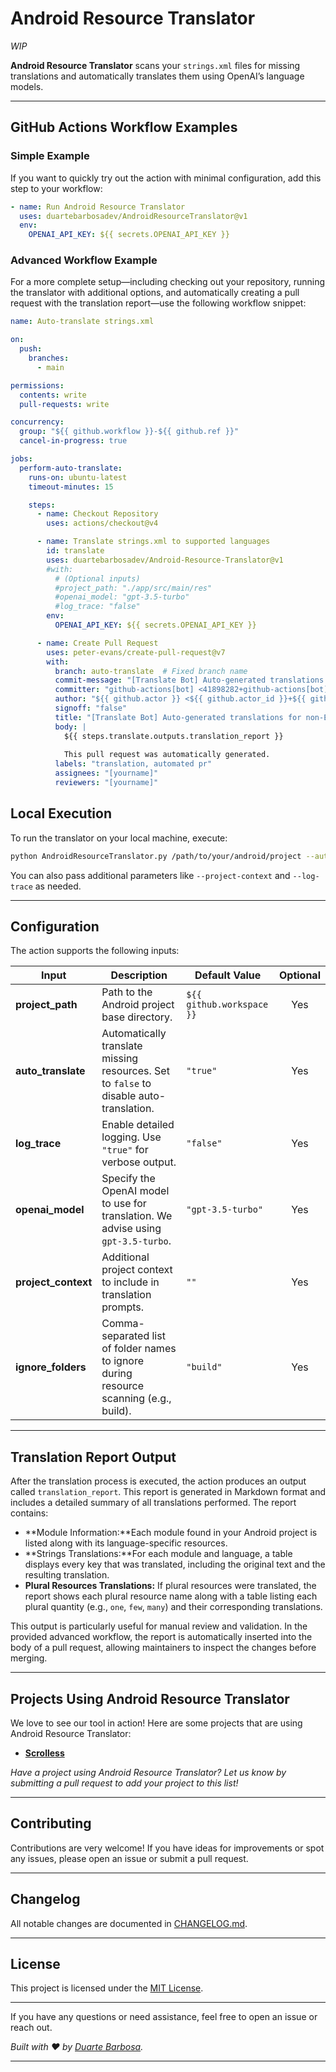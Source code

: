 # Android Resource Translator

*WIP*

**Android Resource Translator** scans your `strings.xml` files for missing translations and automatically translates them using OpenAI’s language models.

---

## GitHub Actions Workflow Examples

### Simple Example

If you want to quickly try out the action with minimal configuration, add this step to your workflow:

```yaml
- name: Run Android Resource Translator
  uses: duartebarbosadev/AndroidResourceTranslator@v1
  env:
    OPENAI_API_KEY: ${{ secrets.OPENAI_API_KEY }}
```

### Advanced Workflow Example

For a more complete setup—including checking out your repository, running the translator with additional options, and automatically creating a pull request with the translation report—use the following workflow snippet:

```yaml
name: Auto-translate strings.xml

on:
  push:
    branches:
      - main

permissions:
  contents: write
  pull-requests: write

concurrency:
  group: "${{ github.workflow }}-${{ github.ref }}"
  cancel-in-progress: true

jobs:
  perform-auto-translate:
    runs-on: ubuntu-latest
    timeout-minutes: 15

    steps:
      - name: Checkout Repository
        uses: actions/checkout@v4

      - name: Translate strings.xml to supported languages
        id: translate
        uses: duartebarbosadev/Android-Resource-Translator@v1
        #with:
          # (Optional inputs)
          #project_path: "./app/src/main/res"
          #openai_model: "gpt-3.5-turbo"
          #log_trace: "false"
        env:
          OPENAI_API_KEY: ${{ secrets.OPENAI_API_KEY }}

      - name: Create Pull Request
        uses: peter-evans/create-pull-request@v7
        with:
          branch: auto-translate  # Fixed branch name
          commit-message: "[Translate Bot] Auto-generated translations for non-English languages"
          committer: "github-actions[bot] <41898282+github-actions[bot]@users.noreply.github.com>"
          author: "${{ github.actor }} <${{ github.actor_id }}+${{ github.actor }}@users.noreply.github.com>"
          signoff: "false"
          title: "[Translate Bot] Auto-generated translations for non-English languages"
          body: |    
            ${{ steps.translate.outputs.translation_report }}
    
            This pull request was automatically generated.
          labels: "translation, automated pr"
          assignees: "[yourname]"
          reviewers: "[yourname]"
```

## Local Execution

To run the translator on your local machine, execute:

```bash
python AndroidResourceTranslator.py /path/to/your/android/project --auto-translate --openai-model gpt-3.5-turbo --ignore-folders build
```

You can also pass additional parameters like `--project-context` and `--log-trace` as needed.

---

## Configuration

The action supports the following inputs:

| Input                     | Description                                                                              | Default Value               | Optional |
| ------------------------- | ---------------------------------------------------------------------------------------- | --------------------------- | :------: |
| **project_path**    | Path to the Android project base directory.                                              | `${{ github.workspace }}` |   Yes   |
| **auto_translate**  | Automatically translate missing resources. Set to `false` to disable auto-translation. | `"true"`                  |   Yes   |
| **log_trace**       | Enable detailed logging. Use `"true"` for verbose output.                              | `"false"`                 |   Yes   |
| **openai_model**    | Specify the OpenAI model to use for translation. We advise using `gpt-3.5-turbo`.      | `"gpt-3.5-turbo"`         |   Yes   |
| **project_context** | Additional project context to include in translation prompts.                            | `""`                      |   Yes   |
| **ignore_folders**  | Comma-separated list of folder names to ignore during resource scanning (e.g., build).   | `"build"`                 |   Yes   |

---

## Translation Report Output

After the translation process is executed, the action produces an output called `translation_report`. This report is generated in Markdown format and includes a detailed summary of all translations performed. The report contains:

- **Module Information:**Each module found in your Android project is listed along with its language-specific resources.
- **Strings Translations:**For each module and language, a table displays every key that was translated, including the original text and the resulting translation.
- **Plural Resources Translations:**
  If plural resources were translated, the report shows each plural resource name along with a table listing each plural quantity (e.g., `one`, `few`, `many`) and their corresponding translations.

This output is particularly useful for manual review and validation. In the provided advanced workflow, the report is automatically inserted into the body of a pull request, allowing maintainers to inspect the changes before merging.

---

## Projects Using Android Resource Translator

We love to see our tool in action! Here are some projects that are using Android Resource Translator:

- **[Scrolless](https://github.com/duartebarbosadev/Scrolless/)**

*Have a project using Android Resource Translator? Let us know by submitting a pull request to add your project to this list!*

---

## Contributing

Contributions are very welcome! If you have ideas for improvements or spot any issues, please open an issue or submit a pull request.

---

## Changelog

All notable changes are documented in [CHANGELOG.md](./CHANGELOG.md).

---

## License

This project is licensed under the [MIT License](./LICENSE).

---

If you have any questions or need assistance, feel free to open an issue or reach out.

*Built with ❤️ by [Duarte Barbosa](https://github.com/duartebarbosadev).*

---
